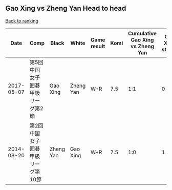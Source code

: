 ## Gao Xing vs Zheng Yan Head to head

[Back to ranking](../../index.md)




| **Date** | **Comp** | **Black** | **White** | **Game result** | **Komi** | **Cumulative Gao Xing vs Zheng Yan** | **Gao Xing streak** | **Zheng Yan streak** | 
| --- | --- | --- | --- | --- | --- | --- | --- | --- |
| 2017-05-07 | 第5回中国女子囲碁甲級リーグ第2節 | Gao Xing | Zheng Yan | W+R | 7.5 | 1:1 | 0 | 1 | 
| 2014-08-20 | 第2回中国女子囲碁甲級リーグ第10節 | Zheng Yan | Gao Xing | W+R | 7.5 | 1:0 | 1 | 0 |




